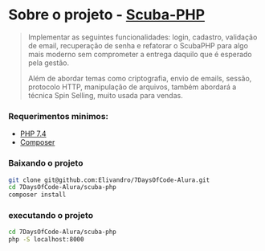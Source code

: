 # Sobre o projeto - [Scuba-PHP](https://packagist.org/packages/davidmeth/scuba-php)


>Implementar as seguintes funcionalidades: login, cadastro, validação de email, recuperação de senha e refatorar o ScubaPHP para algo mais moderno sem comprometer a entrega daquilo que é esperado pela gestão.
>
>Além de abordar temas como criptografia, envio de emails, sessão, protocolo HTTP, manipulação de arquivos, também abordará a técnica Spin Selling, muito usada para vendas.


### Requerimentos minimos:

- [PHP 7.4](https://www.php.net/)
- [Composer](https://getcomposer.org/)

### Baixando o projeto

```sh
git clone git@github.com:Elivandro/7DaysOfCode-Alura.git
cd 7DaysOfCode-Alura/scuba-php
composer install
```

### executando o projeto

```sh
cd 7DaysOfCode-Alura/scuba-php
php -S localhost:8000
```